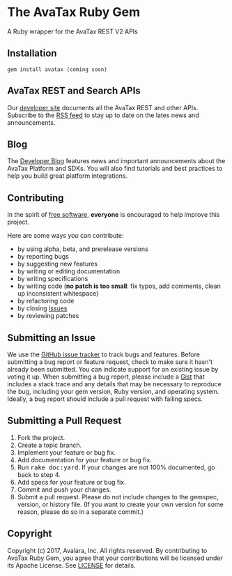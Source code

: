 The AvaTax Ruby Gem
====================
A Ruby wrapper for the AvaTax REST V2 APIs


Installation
------------
	gem install avatax (coming soon)

AvaTax REST and Search APIs
------------------------------
Our [developer site](https://developer.avalara.com/) documents all the AvaTax REST and other APIs. Subscribe to the [RSS feed](developer.avalara.com/feed.xml) to stay up to date on the lates news and announcements.


Blog
----------------------------
The [Developer Blog](https://developer.avalara.com/blog/) features news and important announcements about the AvaTax Platform and SDKs. You will also find tutorials and best practices to help you build great platform integrations.

Contributing
------------
In the spirit of [free software](http://www.fsf.org/licensing/essays/free-sw.html), **everyone** is encouraged to help improve this project.

Here are some ways *you* can contribute:

* by using alpha, beta, and prerelease versions
* by reporting bugs
* by suggesting new features
* by writing or editing documentation
* by writing specifications
* by writing code (**no patch is too small**: fix typos, add comments, clean up inconsistent whitespace)
* by refactoring code
* by closing [issues](https://github.com/avadev/AvaTax-REST-V2-Ruby-SDK/issues)
* by reviewing patches


Submitting an Issue
-------------------
We use the [GitHub issue tracker](https://github.com/avadev/AvaTax-REST-V2-Ruby-SDK/issues) to track bugs and
features. Before submitting a bug report or feature request, check to make sure it hasn't already
been submitted. You can indicate support for an existing issue by voting it up. When submitting a
bug report, please include a [Gist](http://gist.github.com/) that includes a stack trace and any
details that may be necessary to reproduce the bug, including your gem version, Ruby version, and
operating system. Ideally, a bug report should include a pull request with failing specs.

Submitting a Pull Request
-------------------------
1. Fork the project.
2. Create a topic branch.
3. Implement your feature or bug fix.
4. Add documentation for your feature or bug fix.
5. Run <tt>rake doc:yard</tt>. If your changes are not 100% documented, go back to step 4.
6. Add specs for your feature or bug fix.
7. Commit and push your changes.
8. Submit a pull request. Please do not include changes to the gemspec, version, or history file. (If you want to create your own version for some reason, please do so in a separate commit.)

Copyright
---------
Copyright (c) 2017, Avalara, Inc. All rights reserved.
By contributing to AvaTax Ruby Gem, you agree that your contributions will be licensed under its Apache License.
See [LICENSE](https://github.com/avadev/AvaTax-REST-V2-Ruby-SDK/) for details.
